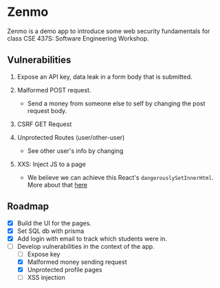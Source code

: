 # Zenmo

Zenmo is a demo app to introduce some web security fundamentals for class CSE 437S: Software Engineering Workshop.

## Vulnerabilities

1. Expose an API key, data leak in a form body that is submitted.

2. Malformed POST request.

   - Send a money from someone else to self by changing the post request body.

3. CSRF GET Request

4. Unprotected Routes (user/other-user)

   - See other user's info by changing

5. XXS: Inject JS to a page
   - We believe we can achieve this React's `dangerouslySetInnerHtml`. More about that [here](https://reactjs.org/docs/dom-elements.html#dangerouslysetinnerhtml)

## Roadmap

- [x] Build the UI for the pages.
- [x] Set SQL db with prisma
- [x] Add login with email to track which students were in.
- [ ] Develop vulnerabilities in the context of the app.
  - [ ] Expose key
  - [x] Malformed money sending request
  - [x] Unprotected profile pages
  - [ ] XSS injection
